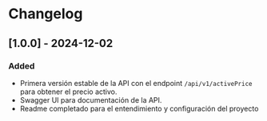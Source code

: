 # Changelog

## [1.0.0] - 2024-12-02
### Added
- Primera versión estable de la API con el endpoint `/api/v1/activePrice` para obtener el precio activo.
- Swagger UI para documentación de la API.
- Readme completado para el entendimiento y configuración del proyecto
